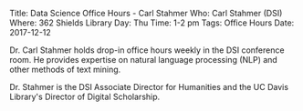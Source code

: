 Title: Data Science Office Hours - Carl Stahmer
Who: Carl Stahmer (DSI)
Where: 362 Shields Library
Day: Thu
Time: 1-2 pm
Tags: Office Hours
Date: 2017-12-12

Dr. Carl Stahmer holds drop-in office hours weekly in the DSI conference room.
He provides expertise on natural language processing (NLP) and other methods of
text mining.

Dr. Stahmer is the DSI Associate Director for Humanities and the UC Davis
Library's Director of Digital Scholarship.

